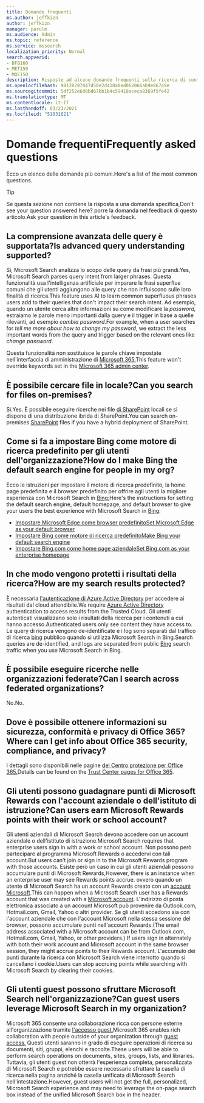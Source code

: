 ```yaml
---
title: Domande frequenti
ms.author: jeffkizn
author: jeffkizn
manager: parulm
ms.audience: Admin
ms.topic: reference
ms.service: mssearch
localization_priority: Normal
search.appverid:
- BFB160
- MET150
- MOE150
description: Risposte ad alcune domande frequenti sulla ricerca di contenuti nell'organizzazione e su Microsoft Search
ms.openlocfilehash: 98128297047d50e2d418a8ed062066ab9e86749e
ms.sourcegitcommit: 5df252e6d0bd67bb1b4c59418aceca8369f5fe42
ms.translationtype: MT
ms.contentlocale: it-IT
ms.lasthandoff: 03/23/2021
ms.locfileid: "51031621"
---
```

<!-- markdownlint-disable no-trailing-punctuation -->
# <a name="frequently-asked-questions"></a><span data-ttu-id="039f1-103">Domande frequenti</span><span class="sxs-lookup"><span data-stu-id="039f1-103">Frequently asked questions</span></span>

<span data-ttu-id="039f1-104">Ecco un elenco delle domande più comuni.</span><span class="sxs-lookup"><span data-stu-id="039f1-104">Here's a list of the most common questions.</span></span>

> [!TIP]
> <span data-ttu-id="039f1-105">Se questa sezione non contiene la risposta a una domanda specifica,</span><span class="sxs-lookup"><span data-stu-id="039f1-105">Don't see your question answered here?</span></span> <span data-ttu-id="039f1-106">porre la domanda nel feedback di questo articolo.</span><span class="sxs-lookup"><span data-stu-id="039f1-106">Ask your question in this article's feedback.</span></span>

## <a name="is-advanced-query-understanding-supported"></a><span data-ttu-id="039f1-107">La comprensione avanzata delle query è supportata?</span><span class="sxs-lookup"><span data-stu-id="039f1-107">Is advanced query understanding supported?</span></span>

<span data-ttu-id="039f1-108">Sì, Microsoft Search analizza lo scopo delle query da frasi più grandi.</span><span class="sxs-lookup"><span data-stu-id="039f1-108">Yes, Microsoft Search parses query intent from larger phrases.</span></span> <span data-ttu-id="039f1-109">Questa funzionalità usa l'intelligenza artificiale per imparare le frasi superflue comuni che gli utenti aggiungono alle query che non influiscono sulle loro finalità di ricerca.</span><span class="sxs-lookup"><span data-stu-id="039f1-109">This feature uses AI to learn common superfluous phrases users add to their queries that don't impact their search intent.</span></span> <span data-ttu-id="039f1-110">Ad esempio, quando un utente cerca altre informazioni su come modificare la *password,* estraiamo le parole meno importanti dalla query e il trigger in base a quelle rilevanti, ad esempio *cambia password.*</span><span class="sxs-lookup"><span data-stu-id="039f1-110">For example, when a user searches for *tell me more about how to change my password*, we extract the less important words from the query and trigger based on the relevant ones like *change password*.</span></span>
  
<span data-ttu-id="039f1-111">Questa funzionalità non sostituisce le parole chiave impostate nell'interfaccia di amministrazione di [Microsoft 365.](https://admin.microsoft.com)</span><span class="sxs-lookup"><span data-stu-id="039f1-111">This feature won't override keywords set in the [Microsoft 365 admin center](https://admin.microsoft.com).</span></span>
  
## <a name="can-you-search-for-files-on-premises"></a><span data-ttu-id="039f1-112">È possibile cercare file in locale?</span><span class="sxs-lookup"><span data-stu-id="039f1-112">Can you search for files on-premises?</span></span>

<span data-ttu-id="039f1-113">Sì.</span><span class="sxs-lookup"><span data-stu-id="039f1-113">Yes.</span></span> <span data-ttu-id="039f1-114">È possibile eseguire ricerche nei file [di SharePoint](http://sharepoint.com/) locali se si dispone di una distribuzione ibrida di SharePoint.</span><span class="sxs-lookup"><span data-stu-id="039f1-114">You can search on-premises [SharePoint](http://sharepoint.com/) files if you have a hybrid deployment of SharePoint.</span></span>
  
## <a name="how-do-i-make-bing-the-default-search-engine-for-people-in-my-org"></a><span data-ttu-id="039f1-115">Come si fa a impostare Bing come motore di ricerca predefinito per gli utenti dell'organizzazione?</span><span class="sxs-lookup"><span data-stu-id="039f1-115">How do I make Bing the default search engine for people in my org?</span></span>

<span data-ttu-id="039f1-116">Ecco le istruzioni per impostare il motore di ricerca predefinito, la home page predefinita e il browser predefinito per offrire agli utenti la migliore esperienza con Microsoft Search in [Bing:](https://Bing.com)</span><span class="sxs-lookup"><span data-stu-id="039f1-116">Here's the instructions for setting the default search engine, default homepage, and default browser to give your users the best experience with Microsoft Search in [Bing](https://Bing.com):</span></span>

- [<span data-ttu-id="039f1-117">Impostare Microsoft Edge come browser predefinito</span><span class="sxs-lookup"><span data-stu-id="039f1-117">Set Microsoft Edge as your default browser</span></span>](/deployedge/edge-default-browser)
- [<span data-ttu-id="039f1-118">Impostare Bing come motore di ricerca predefinito</span><span class="sxs-lookup"><span data-stu-id="039f1-118">Make Bing your default search engine</span></span>](set-default-search-engine.md)
- [<span data-ttu-id="039f1-119">Impostare Bing.com come home page aziendale</span><span class="sxs-lookup"><span data-stu-id="039f1-119">Set Bing.com as your enterprise homepage</span></span>](set-default-homepage.md)

## <a name="how-are-my-search-results-protected"></a><span data-ttu-id="039f1-120">In che modo vengono protetti i risultati della ricerca?</span><span class="sxs-lookup"><span data-stu-id="039f1-120">How are my search results protected?</span></span>

<span data-ttu-id="039f1-121">È necessaria [l'autenticazione di Azure Active Directory](/azure/active-directory/) per accedere ai risultati dal cloud attendibile.</span><span class="sxs-lookup"><span data-stu-id="039f1-121">We require [Azure Active Directory](/azure/active-directory/) authentication to access results from the Trusted Cloud.</span></span> <span data-ttu-id="039f1-122">Gli utenti autenticati visualizzano solo i risultati della ricerca per i contenuti a cui hanno accesso.</span><span class="sxs-lookup"><span data-stu-id="039f1-122">Authenticated users only see content they have access to.</span></span> <span data-ttu-id="039f1-123">Le query di ricerca vengono de-identificate e i log sono separati dal traffico di ricerca [bing](https://Bing.com) pubblico quando si utilizza Microsoft Search in Bing.</span><span class="sxs-lookup"><span data-stu-id="039f1-123">Search queries are de-identified, and logs are separated from public [Bing](https://Bing.com) search traffic when you use Microsoft Search in Bing.</span></span>

## <a name="can-i-search-across-federated-organizations"></a><span data-ttu-id="039f1-124">È possibile eseguire ricerche nelle organizzazioni federate?</span><span class="sxs-lookup"><span data-stu-id="039f1-124">Can I search across federated organizations?</span></span>

<span data-ttu-id="039f1-125">No.</span><span class="sxs-lookup"><span data-stu-id="039f1-125">No.</span></span>

## <a name="where-can-i-get-info-about-office-365-security-compliance-and-privacy"></a><span data-ttu-id="039f1-126">Dove è possibile ottenere informazioni su sicurezza, conformità e privacy di Office 365?</span><span class="sxs-lookup"><span data-stu-id="039f1-126">Where can I get info about Office 365 security, compliance, and privacy?</span></span>

<span data-ttu-id="039f1-127">I dettagli sono disponibili nelle pagine [del Centro protezione per Office 365.](https://www.microsoft.com/TrustCenter/CloudServices/office365/default.aspx)</span><span class="sxs-lookup"><span data-stu-id="039f1-127">Details can be found on the [Trust Center pages for Office 365](https://www.microsoft.com/TrustCenter/CloudServices/office365/default.aspx).</span></span>

## <a name="can-users-earn-microsoft-rewards-points-with-their-work-or-school-account"></a><span data-ttu-id="039f1-128">Gli utenti possono guadagnare punti di Microsoft Rewards con l'account aziendale o dell'istituto di istruzione?</span><span class="sxs-lookup"><span data-stu-id="039f1-128">Can users earn Microsoft Rewards points with their work or school account?</span></span>

<span data-ttu-id="039f1-129">Gli utenti aziendali di Microsoft Search devono accedere con un account aziendale o dell'istituto di istruzione.</span><span class="sxs-lookup"><span data-stu-id="039f1-129">Microsoft Search requires that enterprise users sign in with a work or school account.</span></span> <span data-ttu-id="039f1-130">Non possono però partecipare al programma Microsoft Rewards o accedervi con tali account.</span><span class="sxs-lookup"><span data-stu-id="039f1-130">But users can’t join or sign in to the Microsoft Rewards program with those accounts.</span></span> <span data-ttu-id="039f1-131">Esiste però un caso in cui gli utenti aziendali possono accumulare punti di Microsoft Rewards,</span><span class="sxs-lookup"><span data-stu-id="039f1-131">However, there is an instance when an enterprise user may see Rewards points accrue.</span></span> <span data-ttu-id="039f1-132">ovvero quando un utente di Microsoft Search ha un account Rewards creato con un [account Microsoft](https://www.microsoft.com/welcome?rtc=1).</span><span class="sxs-lookup"><span data-stu-id="039f1-132">This can happen when a Microsoft Search user has a Rewards account that was created with a [Microsoft account](https://www.microsoft.com/welcome?rtc=1).</span></span> <span data-ttu-id="039f1-133">L'indirizzo di posta elettronica associato a un account Microsoft può provenire da Outlook.com, Hotmail.com, Gmail, Yahoo o altri provider. Se gli utenti accedono sia con l'account aziendale che con l'account Microsoft nella stessa sessione del browser, possono accumulare punti nell'account Rewards.</span><span class="sxs-lookup"><span data-stu-id="039f1-133">(The email address associated with a Microsoft account can be from Outlook.com, Hotmail.com, Gmail, Yahoo, or other providers.) If users sign in alternately with both their work account and Microsoft account in the same browser session, they might accrue points to their Rewards account.</span></span> <span data-ttu-id="039f1-134">L'accumulo dei punti durante la ricerca con Microsoft Search viene interrotto quando si cancellano i cookie.</span><span class="sxs-lookup"><span data-stu-id="039f1-134">Users can stop accruing points while searching with Microsoft Search by clearing their cookies.</span></span>

## <a name="can-guest-users-leverage-microsoft-search-in-my-organization"></a><span data-ttu-id="039f1-135">Gli utenti guest possono sfruttare Microsoft Search nell'organizzazione?</span><span class="sxs-lookup"><span data-stu-id="039f1-135">Can guest users leverage Microsoft Search in my organization?</span></span>

<span data-ttu-id="039f1-136">Microsoft 365 consente una collaborazione ricca con persone esterne all'organizzazione tramite [l'accesso guest.](/microsoft-365/solutions/collaborate-with-people-outside-your-organization)</span><span class="sxs-lookup"><span data-stu-id="039f1-136">Microsoft 365 enables rich collaboration with people outside of your organization through [guest access.](/microsoft-365/solutions/collaborate-with-people-outside-your-organization)</span></span> <span data-ttu-id="039f1-137">Questi utenti saranno in grado di eseguire operazioni di ricerca su documenti, siti, gruppi, elenchi e raccolte.</span><span class="sxs-lookup"><span data-stu-id="039f1-137">These users will be able to perform search operations on documents, sites, groups, lists, and libraries.</span></span> <span data-ttu-id="039f1-138">Tuttavia, gli utenti guest non otterrà l'esperienza completa, personalizzata di Microsoft Search e potrebbe essere necessario sfruttare la casella di ricerca nella pagina anziché la casella unificata di Microsoft Search nell'intestazione.</span><span class="sxs-lookup"><span data-stu-id="039f1-138">However, guest users will not get the full, personalized, Microsoft Search experience and may need to leverage the on-page search box instead of the unified Microsoft Search box in the header.</span></span>